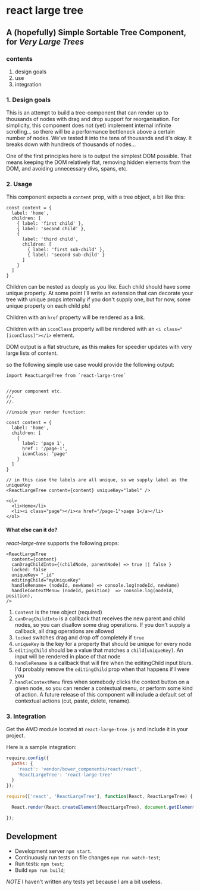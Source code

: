 # react large tree

## A (hopefully) Simple Sortable Tree Component, for *Very Large Trees*

### contents
1. design goals
2. use
3. integration

### 1. Design goals

This is an attempt to build a tree-component that can render up to thousands of nodes with drag and drop support for reorganisation. For simplicity, this component does not (yet) implement internal infinite scrolling… so there will be a performance bottleneck above a certain number of nodes. We've tested it into the tens of thousands and it's okay. It breaks down with hundreds of thousands of nodes… 

One of the first principles here is to output the simplest DOM possible. That means keeping the DOM relatively flat, removing hidden elements from the DOM, and avoiding unnecessary divs, spans, etc. 


### 2. Usage

This component expects a `content` prop, with a tree object, a bit like this:

```
const content = {
  label: 'home',
  children: [
    { label: 'first child' },
    { label: 'second child' },
    { 
      label: 'third child',
      children: [
        { label: 'first sub-child' },
        { label: 'second sub-child' }
      ]
    }
  ]
}
```

Children can be nested as deeply as you like. Each child should have some unique property. At some point I'll write an extension that can decorate your tree with unique props internally if you don't supply one, but for now, some unique property on each child pls!

Children with an `href` property will be rendered as a link.

Children with an `iconClass` property will be rendered with an `<i class="[iconClass]"></i>` element.

DOM output is a flat structure, as this makes for speedier updates with very large lists of content. 

so the following simple use case would provide the following output:
```
import ReactLargeTree from `react-large-tree`


//your component etc.
//.
//.

//inside your render function:

const content = {
  label: 'home',
  children: [
    {
      label: 'page 1',
      href : '/page-1',
      iconClass: 'page'
    }
  ]
}

// in this case the labels are all unique, so we supply label as the uniqueKey
<ReactLargeTree content={content} uniqueKey="label" /> 

```

```
<ol>
  <li>Home</li>
  <li><i class="page"></i><a href="/page-1">page 1</a></li>
</ol>
```

#### What else can it do?

*react-large-tree* supports the following props:

```
<ReactLargeTree
  content={content}
  canDragChildInto={(childNode, parentNode) => true || false }  
  locked: false
  uniqueKey= "_id"
  editingChild="myUniqueKey"
  handleRename= (nodeId, newName) => console.log(nodeId, newName)
  handleContextMenu= (nodeId, position)  => console.log(nodeId, position),
/>
```

1. `Content` is the tree object (required)
2. `canDragChildInto` is a callback that receives the new parent and child nodes, so you can disallow some drag operations. If you don't supply a callback, all drag operations are allowed
3. `locked` switches drag and drop off completely if `true`
4. `uniqueKey` is the key for a property that should be unique for every node
5. `editingChild` should be a value that matches a `child[uniqueKey]`. An input will be rendered in place of that node
6. `handleRename` is a callback that will fire when the editingChild input blurs. I'd probably remove the `editingChild` prop when that happens if I were you
7. `handleContextMenu` fires when somebody clicks the context button on a given node, so you can render a contextual menu, or perform some kind of action. A future release of this component will include a default set of contextual actions (cut, paste, delete, rename).



### 3. Integration

Get the AMD module located at `react-large-tree.js` and include it in your project.

Here is a sample integration:

```js
require.config({
  paths: {
    'react': 'vendor/bower_components/react/react',
    'ReactLargeTree': 'react-large-tree'
  }
});

require(['react', 'ReactLargeTree'], function(React, ReactLargeTree) {

  React.render(React.createElement(ReactLargeTree), document.getElementById('widget-container'));

});
```

## Development

* Development server `npm start`.
* Continuously run tests on file changes `npm run watch-test`;
* Run tests: `npm test`;
* Build `npm run build`;

*NOTE* I haven't written any tests yet because I am a bit useless. 

